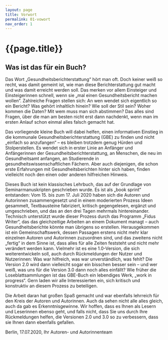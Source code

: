 ```yaml
---
layout: page
title: Vorwort
permalink: 01-vowort
nav_order: 1
---
```

# {{page.title}}
 
## Was ist das für ein Buch?

Das Wort „Gesundheitsberichterstattung“ hört man oft. Doch keiner weiß
so recht, was damit gemeint ist, wie man diese Berichterstattung gut
macht und was damit erreicht werden soll. Das merken vor allem
Einsteiger und Einsteigerinnen schnell, wenn sie „mal einen
Gesundheitsbericht machen wollen“. Zahlreiche Fragen stellen sich: An
wen wendet sich eigentlich so ein Bericht? Was gehört inhaltlich hinein?
Wie soll der Stil sein? Woher kommen die Daten? Mit wem muss man sich
abstimmen? Das alles sind Fragen, über die man am besten nicht erst dann
nachdenkt, wenn man im ersten Anlauf schon einmal alles falsch gemacht
hat.

Das vorliegende kleine Buch will dabei helfen, einen informativen
Einstieg in die kommunale Gesundheitsberichterstattung (GBE) zu finden
und nicht „einfach so anzufangen“ – es bleiben trotzdem genug Hürden und
Stolperstellen. Es wendet sich in erster Linie an Anfänger und
Anfängerinnen der Gesundheitsberichterstattung, an Menschen, die neu im
Gesundheitsamt anfangen, an Studierende in gesundheitswissenschaftlichen
Fächern. Aber auch diejenigen, die schon erste Erfahrungen mit
Gesundheitsberichten hinter sich haben, finden vielleicht noch den einen
oder anderen hilfreichen Hinweis.

Dieses Buch ist kein klassisches Lehrbuch, das auf der Grundlage von
Seminarmanuskripten geschrieben wurde. Es ist als „book sprint“
entstanden: Vom 15. bis zum 17. Juli 2020 haben sich die Autoren und
Autorinnen zusammengesetzt und in einem moderierten Prozess Ideen
gesammelt, Textbausteine fabriziert, kritisch gegengelesen, ergänzt und
umgeschrieben, und das an den drei Tagen mehrmals hintereinander.
Technisch unterstützt wurde dieser Prozess durch das Programm „Fidus
Writer“, das das gleichzeitige Arbeiten an einem Dokument managt – auch
Gesundheitsberichte könnte man übrigens so erstellen. Herausgekommen ist
ein Gemeinschaftswerk, dessen Passagen erstens nicht mehr klar einzelnen
Autoren und Autorinnen zuzuordnen sind, und das zweitens nicht „fertig“
in dem Sinne ist, dass alles für alle Zeiten feststeht und nicht mehr
verändert werden kann. Vielmehr ist es eine 1.0-Version, die sich
weiterentwickeln soll, auch durch Rückmeldungen der Nutzer und
Nutzerinnen: Was war hilfreich, was war unverständlich, was fehlt? Die
Version 2.0 wird dann vielleicht sogar ein bisschen besser sein – und
wer weiß, was uns für die Version 3.0 dann noch alles einfällt? Wie
früher die Loseblattsammlungen ist das GBE-Buch ein lebendiges Werk,
„work in progress“. Gern laden wir alle Interessierten ein, sich
kritisch und konstruktiv an diesem Prozess zu beteiligen.

Die Arbeit daran hat großen Spaß gemacht und war ebenfalls lehrreich für
den Kreis der Autoren und Autorinnen. Auch da sehen nicht alle alles
gleich, auch da gab es Erkenntnisgewinne. Wir hoffen, dass es Ihnen als
Lesern und Leserinnen ebenso geht, und falls nicht, dass Sie uns durch
Ihre Rückmeldungen helfen, die Versionen 2.0 und 3.0 so zu verbessern,
dass sie Ihnen dann ebenfalls gefallen.

Berlin, 17.07.2020, Ihr Autoren- und Autorinnenteam
